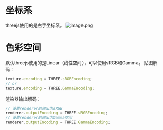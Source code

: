 ﻿# 坐标系
threejs使用的是右手坐标系。
![image.png](https://s2.loli.net/2023/02/09/VvLd5aQUWX71tFG.png)
# 色彩空间
默认threejs使用的是Linear（线性空间），可以使用sRGB和Gamma。
贴图解码：
```js
texture.encoding = THREE.sRGBEncoding;
// or
texture.encoding = THREE.GammaEncoding;
```
渲染器输出解码：
```js
// 设置renderer的输出为sRGB
renderer.outputEncoding = THREE.sRGBEncoding;
// 设置renderer的输出为Gamma空间
renderer.outputEncoding = THREE.GammaEncoding;
```
# 